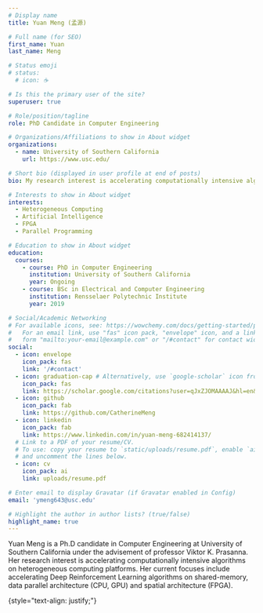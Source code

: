```yaml
---
# Display name
title: Yuan Meng (孟源)

# Full name (for SEO)
first_name: Yuan
last_name: Meng

# Status emoji
# status:
  # icon: ☕️

# Is this the primary user of the site?
superuser: true

# Role/position/tagline
role: PhD Candidate in Computer Engineering

# Organizations/Affiliations to show in About widget
organizations:
  - name: University of Southern California
    url: https://www.usc.edu/

# Short bio (displayed in user profile at end of posts)
bio: My research interest is accelerating computationally intensive algorithms on heterogeneous computing platforms. I am currently working on accelerating Deep Reinforcement Learning algorithms on shared-memory, data parallel architecture (CPU, GPU) and spatial architecture (FPGA).

# Interests to show in About widget
interests:
  - Heterogeneous Computing
  - Artificial Intelligence
  - FPGA
  - Parallel Programming

# Education to show in About widget
education:
  courses:
    - course: PhD in Computer Engineering
      institution: University of Southern California
      year: Ongoing
    - course: BSc in Electrical and Computer Engineering
      institution: Rensselaer Polytechnic Institute
      year: 2019

# Social/Academic Networking
# For available icons, see: https://wowchemy.com/docs/getting-started/page-builder/#icons
#   For an email link, use "fas" icon pack, "envelope" icon, and a link in the
#   form "mailto:your-email@example.com" or "/#contact" for contact widget.
social:
  - icon: envelope
    icon_pack: fas
    link: '/#contact'
  - icon: graduation-cap # Alternatively, use `google-scholar` icon from `ai` icon pack
    icon_pack: fas
    link: https://scholar.google.com/citations?user=qJxZJOMAAAAJ&hl=en&oi=ao
  - icon: github
    icon_pack: fab
    link: https://github.com/CatherineMeng
  - icon: linkedin
    icon_pack: fab
    link: https://www.linkedin.com/in/yuan-meng-682414137/
  # Link to a PDF of your resume/CV.
  # To use: copy your resume to `static/uploads/resume.pdf`, enable `ai` icons in `params.yaml`,
  # and uncomment the lines below.
  - icon: cv
    icon_pack: ai
    link: uploads/resume.pdf

# Enter email to display Gravatar (if Gravatar enabled in Config)
email: 'ymeng643@usc.edu'

# Highlight the author in author lists? (true/false)
highlight_name: true
---
```


Yuan Meng is a Ph.D candidate in Computer Engineering at University of Southern California under the advisement of professor Viktor K. Prasanna.
Her research interest is accelerating computationally intensive algorithms on heterogeneous computing platforms. Her current focuses include accelerating Deep Reinforcement Learning algorithms on shared-memory, data parallel architecture (CPU, GPU) and spatial architecture (FPGA).

{style="text-align: justify;"}
